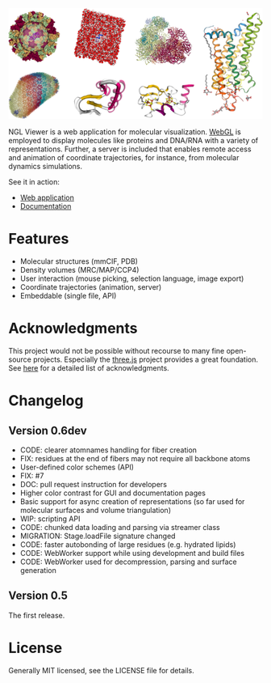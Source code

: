 
![Gallery](gallery.png)


NGL Viewer is a web application for molecular visualization. [WebGL](https://get.webgl.org/) is employed to display molecules like proteins and DNA/RNA with a variety of representations. Further, a server is included that enables remote access and animation of coordinate trajectories, for instance, from molecular dynamics simulations.


See it in action:

* [Web application](http://proteinformatics.charite.de/ngl)
* [Documentation](http://proteinformatics.charite.de/ngl/doc)


Features
========

* Molecular structures (mmCIF, PDB)
* Density volumes (MRC/MAP/CCP4)
* User interaction (mouse picking, selection language, image export)
* Coordinate trajectories (animation, server)
* Embeddable (single file, API)


Acknowledgments
===============

This project would not be possible without recourse to many fine open-source projects. Especially the [three.js](http://threejs.org/) project provides a great foundation. See [here](http://proteinformatics.charite.de/ngl/doc/index.html#User_manual/Development/Acknowledgment) for a detailed list of acknowledgments.


Changelog
=========

Version 0.6dev
--------------

* CODE: clearer atomnames handling for fiber creation
* FIX: residues at the end of fibers may not require all backbone atoms
* User-defined color schemes (API)
* FIX: #7
* DOC: pull request instruction for developers
* Higher color contrast for GUI and documentation pages
* Basic support for async creation of representations (so far used for molecular surfaces and volume triangulation)
* WIP: scripting API
* CODE: chunked data loading and parsing via streamer class
* MIGRATION: Stage.loadFile signature changed
* CODE: faster autobonding of large residues (e.g. hydrated lipids)
* CODE: WebWorker support while using development and build files
* CODE: WebWorker used for decompression, parsing and surface generation


Version 0.5
-----------

The first release.


License
=======

Generally MIT licensed, see the LICENSE file for details.
